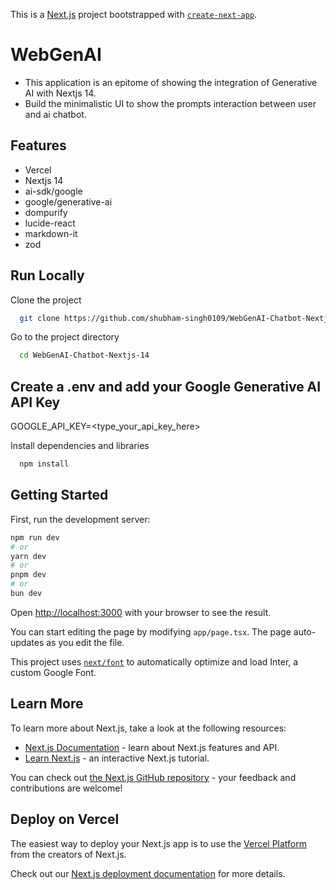 This is a [Next.js](https://nextjs.org/) project bootstrapped with [`create-next-app`](https://github.com/vercel/next.js/tree/canary/packages/create-next-app).

# WebGenAI
- This application is an epitome of showing the integration of Generative AI with Nextjs 14.
- Build the minimalistic UI to show the prompts interaction between user and ai chatbot.

## Features

- Vercel
- Nextjs 14
- ai-sdk/google
- google/generative-ai
- dompurify
- lucide-react
- markdown-it
- zod

## Run Locally

Clone the project

```bash
  git clone https://github.com/shubham-singh0109/WebGenAI-Chatbot-Nextjs-14.git
```

Go to the project directory

```bash
  cd WebGenAI-Chatbot-Nextjs-14
```
## Create a .env and add your Google Generative AI API Key

GOOGLE_API_KEY=<type_your_api_key_here>

Install dependencies and libraries

```bash
  npm install
```

## Getting Started

First, run the development server:

```bash
npm run dev
# or
yarn dev
# or
pnpm dev
# or
bun dev
```

Open [http://localhost:3000](http://localhost:3000) with your browser to see the result.

You can start editing the page by modifying `app/page.tsx`. The page auto-updates as you edit the file.

This project uses [`next/font`](https://nextjs.org/docs/basic-features/font-optimization) to automatically optimize and load Inter, a custom Google Font.

## Learn More

To learn more about Next.js, take a look at the following resources:

- [Next.js Documentation](https://nextjs.org/docs) - learn about Next.js features and API.
- [Learn Next.js](https://nextjs.org/learn) - an interactive Next.js tutorial.

You can check out [the Next.js GitHub repository](https://github.com/vercel/next.js/) - your feedback and contributions are welcome!

## Deploy on Vercel

The easiest way to deploy your Next.js app is to use the [Vercel Platform](https://vercel.com/new?utm_medium=default-template&filter=next.js&utm_source=create-next-app&utm_campaign=create-next-app-readme) from the creators of Next.js.

Check out our [Next.js deployment documentation](https://nextjs.org/docs/deployment) for more details.
